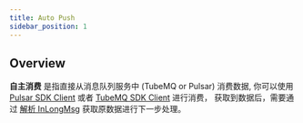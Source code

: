 ```yaml
---
title: Auto Push
sidebar_position: 1
---
```


## Overview
**自主消费** 是指直接从消息队列服务中 (TubeMQ or Pulsar) 消费数据, 你可以使用 [Pulsar SDK Client](https://pulsar.apache.org/docs/en/2.8.3/client-libraries/) 或者 [TubeMQ SDK Client](modules/tubemq/clients_java.md) 进行消费， 
获取到数据后，需要通过 [解析 InLongMsg](development/inlong_msg.md) 获取原数据进行下一步处理。